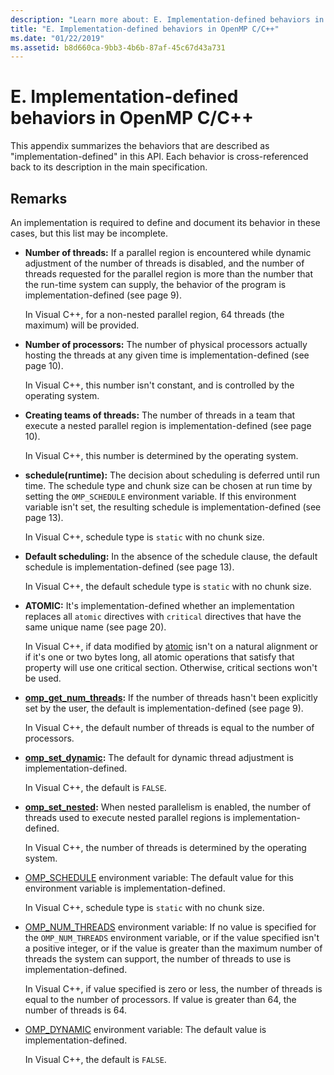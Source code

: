```yaml
---
description: "Learn more about: E. Implementation-defined behaviors in OpenMP C/C++"
title: "E. Implementation-defined behaviors in OpenMP C/C++"
ms.date: "01/22/2019"
ms.assetid: b8d660ca-9bb3-4b6b-87af-45c67d43a731
---
```

# E. Implementation-defined behaviors in OpenMP C/C++

This appendix summarizes the behaviors that are described as "implementation-defined" in this API.  Each behavior is cross-referenced back to its description in the main specification.

## Remarks

An implementation is required to define and document its behavior in these cases, but this list may be incomplete.

- **Number of threads:** If a parallel region is encountered while dynamic adjustment of the number of threads is disabled, and the number of threads requested for the parallel region is more than the number that the run-time system can supply, the behavior of the program is implementation-defined (see page 9).

   In Visual C++, for a non-nested parallel region, 64 threads (the maximum) will be provided.

- **Number of processors:** The number of physical processors actually hosting the threads at any given time is implementation-defined (see page 10).

   In Visual C++, this number isn't constant, and is controlled by the operating system.

- **Creating teams of threads:** The number of threads in a team that execute a nested parallel region is implementation-defined (see page 10).

   In Visual C++, this number is determined by the operating system.

- **schedule(runtime):** The decision about scheduling is deferred until run time. The schedule type and chunk size can be chosen at run time by setting the `OMP_SCHEDULE` environment variable. If this environment variable isn't set, the resulting schedule is implementation-defined (see page 13).

   In Visual C++, schedule type is `static` with no chunk size.

- **Default scheduling:** In the absence of the schedule clause, the default schedule is implementation-defined (see page 13).

   In Visual C++, the default schedule type is `static` with no chunk size.

- **ATOMIC:** It's implementation-defined whether an implementation replaces all `atomic` directives with `critical` directives that have the same unique name (see page 20).

   In Visual C++, if data modified by [atomic](reference/openmp-directives.md#atomic) isn't on a natural alignment or if it's one or two bytes long, all atomic operations that satisfy that property will use one critical section. Otherwise, critical sections won't be used.

- **[omp_get_num_threads](3-run-time-library-functions.md#312-omp_get_num_threads-function):** If the number of threads hasn't been explicitly set by the user, the default is implementation-defined (see page 9).

   In Visual C++, the default number of threads is equal to the number of processors.

- **[omp_set_dynamic](3-run-time-library-functions.md#317-omp_set_dynamic-function):** The default for dynamic thread adjustment is implementation-defined.

   In Visual C++, the default is `FALSE`.

- **[omp_set_nested](3-run-time-library-functions.md#319-omp_set_nested-function):** When nested parallelism is enabled, the number of threads used to execute nested parallel regions is implementation-defined.

   In Visual C++, the number of threads is determined by the operating system.

- [OMP_SCHEDULE](4-environment-variables.md#41-omp_schedule) environment variable: The default value for this environment variable is implementation-defined.

   In Visual C++, schedule type is `static` with no chunk size.

- [OMP_NUM_THREADS](4-environment-variables.md#42-omp_num_threads) environment variable: If no value is specified for the `OMP_NUM_THREADS` environment variable, or if the value specified isn't a positive integer, or if the value is greater than the maximum number of threads the system can support, the number of threads to use is implementation-defined.

   In Visual C++, if value specified is zero or less, the number of threads is equal to the number of processors.  If value is greater than 64, the number of threads is 64.

- [OMP_DYNAMIC](4-environment-variables.md#43-omp_dynamic) environment variable: The default value is implementation-defined.

   In Visual C++, the default is `FALSE`.
